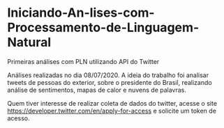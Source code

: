 # Iniciando-An-lises-com-Processamento-de-Linguagem-Natural
Primeiras análises com PLN utilizando API do Twitter

Análises realizadas no dia 08/07/2020. A ideia do trabalho foi analisar tweets de pessoas do exterior, sobre o presidente do Brasil, realizando análise de sentimentos, mapas de calor e nuvens de palavras.

Quem tiver interesse de realizar coleta de dados do twitter, acesse o site https://developer.twitter.com/en/apply-for-access e solicite um token de acesso.
